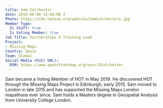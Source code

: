 ```yaml
---
title: Sam Colchester
date: 2019-06-04 13:48:00 Z
Photo: https://cdn.hotosm.org/website/SamColchester2.jpg
Member Type:
  Is Staff: true
  Is Voting Member: true
Job Title: Partnerships & Training Lead
Project:
- Missing Maps
Country: Spain
Team: Global
Social Media (Full URL):
  OSM: https://www.openstreetmap.org/user/SColchester
---
```


Sam became a Voting Member of HOT in May 2019. He discovered HOT through the Missing Maps Project in Edinburgh, early 2015. Sam moved to London in late 2015 and has supported the Missing Maps London mapathons ever since. Sam holds a Masters degree in Geospatial Analysis from University College London.
